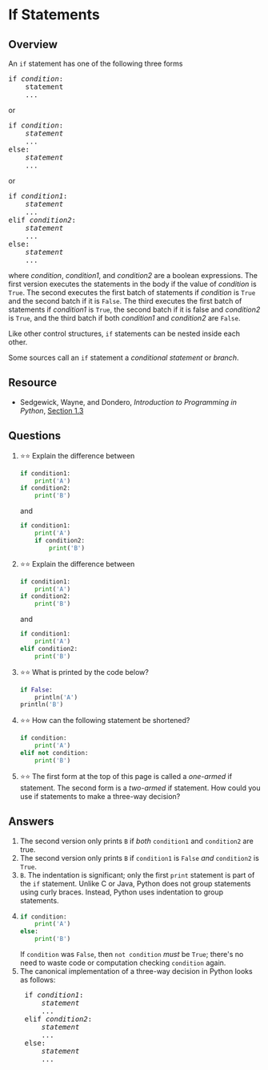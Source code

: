 # If Statements
## Overview
An `if` statement has one of the following three forms
<pre>
if <em>condition</em>:
    statement
    ...
</pre>
or
<pre>
if <em>condition</em>:
    <em>statement</em>
    ...
else:
    <em>statement</em>
    ...
</pre>
or
<pre>
if <em>condition1</em>:
    <em>statement</em>
    ...
elif <em>condition2</em>:
    <em>statement</em>
    ...
else:
    <em>statement</em>
    ...
</pre>
where *condition*, *condition1*, and *condition2* are a boolean expressions. The first version executes the statements in the body if the value of *condition* is `True`. The second executes the first batch of statements if *condition* is `True` and the second batch if it is `False`. The third executes the first batch of statements if *condition1* is `True`, the second batch if it is false and *condition2* is `True`, and the third batch if both *condition1* and *condition2* are `False`.

Like other control structures, `if` statements can be nested inside each other.

Some sources call an `if` statement a *conditional statement* or *branch*.

## Resource
- Sedgewick, Wayne, and Dondero, *Introduction to Programming in Python*, [Section 1.3](https://introcs.cs.princeton.edu/python/13flow/)

## Questions
1. :star::star: Explain the difference between
    ```python
    if condition1:
        print('A')
    if condition2:
        print('B')
    ```
    and
    ```python
    if condition1:
        print('A')
        if condition2:
            print('B')
    ```
1. :star::star: Explain the difference between
    ```python
    if condition1:
        print('A')
    if condition2:
        print('B')
    ```
    and
    ```python
    if condition1:
        print('A')
    elif condition2:
        print('B')
    ```
1. :star::star: What is printed by the code below?
    ```python
    if False:
        println('A')
    println('B')
    ```
1. :star::star: How can the following statement be shortened?
    ```python
    if condition:
        print('A')
    elif not condition:
        print('B')
    ```
1. :star::star: The first form at the top of this page is called a *one-armed* if statement. The second form is a *two-armed* if statement. How could you use if statements to make a three-way decision?

## Answers
1. The second version only prints `B` if *both* `condition1` and `condition2` are true.
1. The second version only prints `B` if `condition1` is `False` *and* `condition2` is `True`.
1. `B`. The indentation is significant; only the first `print` statement is part of the `if` statement. Unlike C or Java, Python does not group statements using curly braces. Instead, Python uses indentation to group statements.
1.
    ```python
    if condition:
        print('A')
    else:
        print('B')
    ```
    If `condition` was `False`, then `not condition` *must* be `True`; there's no need to waste code or computation checking `condition` again.
1. The canonical implementation of a three-way decision in Python looks as follows:
    <pre>
    if <em>condition1</em>:
        <em>statement</em>
        ...
    elif <em>condition2</em>:
        <em>statement</em>
        ...
    else:
        <em>statement</em>
        ...</pre>
